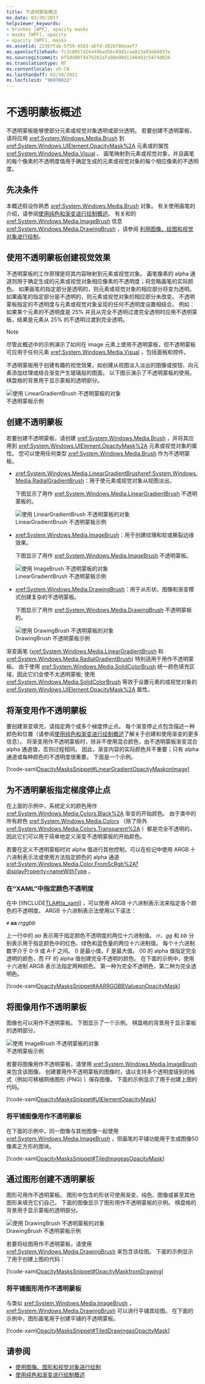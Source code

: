 ```yaml
---
title: 不透明蒙板概述
ms.date: 03/30/2017
helpviewer_keywords:
- brushes [WPF], opacity masks
- masks [WPF], opacity
- opacity [WPF], masks
ms.assetid: 22367fab-5f59-4583-abfd-db2bf86eaef7
ms.openlocfilehash: fc3c0057416449bed56c69d1caa823a93e66037e
ms.sourcegitcommit: bf5dd80f4d7b202afa90e90d1148402c5474d826
ms.translationtype: MT
ms.contentlocale: zh-CN
ms.lasthandoff: 03/30/2021
ms.locfileid: "96970833"
---
```

# <a name="opacity-masks-overview"></a>不透明蒙板概述
不透明蒙板能够使部分元素或视觉对象透明或部分透明。 若要创建不透明蒙板，请将应用 <xref:System.Windows.Media.Brush> 到 <xref:System.Windows.UIElement.OpacityMask%2A> 元素或的属性 <xref:System.Windows.Media.Visual> 。  画笔映射到元素或视觉对象，并且画笔的每个像素的不透明度值用于确定生成的元素或视觉对象的每个相应像素的不透明度。  
  
<a name="prereqs"></a>
## <a name="prerequisites"></a>先决条件  
 本概述假设你熟悉 <xref:System.Windows.Media.Brush> 对象。 有关使用画笔的介绍，请参阅[使用纯色和渐变进行绘制概述](painting-with-solid-colors-and-gradients-overview.md)。 有关和的 <xref:System.Windows.Media.ImageBrush> 信息 <xref:System.Windows.Media.DrawingBrush> ，请参阅 [利用图像、绘图和视觉对象进行绘制](painting-with-images-drawings-and-visuals.md)。  
  
<a name="opacitymasks"></a>
## <a name="creating-visual-effects-with-opacity-masks"></a>使用不透明蒙板创建视觉效果  
 不透明蒙板的工作原理是将其内容映射到元素或视觉对象。 画笔像素的 alpha 通道则用于确定生成的元素或视觉对象相应像素的不透明度；将忽略画笔的实际颜色。 如果画笔的指定部分是透明的，则元素或视觉对象的相应部分将变为透明。 如果画笔的指定部分是不透明的，则元素或视觉对象的相应部分未改变。 不透明蒙板指定的不透明度与元素或视觉对象呈现的任何不透明度设置相结合。 例如：如果某个元素的不透明度是 25% 并且从完全不透明过渡完全透明时应用不透明蒙板，结果是元素从 25% 的不透明过渡到完全透明。  
  
> [!NOTE]
> 尽管此概述中的示例演示了如何在 image 元素上使用不透明蒙板，但不透明蒙板可应用于任何元素 <xref:System.Windows.Media.Visual> ，包括面板和控件。  
  
 不透明蒙板用于创建有趣的视觉效果，如创建从视图淡入淡出的图像或按钮、向元素添加纹理或结合渐变产生玻璃般的图面。 以下图示演示了不透明蒙板的使用。 棋盘格的背景用于显示蒙板的透明部分。  
  
 ![使用 LinearGradientBrush 不透明蒙板的对象](./media/wcpsdk-graphicsmm-opacitymask-imageexample.png "wcpsdk_graphicsmm_opacitymask_imageexample")  
不透明蒙板示例  
  
<a name="creatingopacitymasks"></a>
## <a name="creating-an-opacity-mask"></a>创建不透明蒙板  
 若要创建不透明蒙板，请创建 <xref:System.Windows.Media.Brush> ，并将其应用到 <xref:System.Windows.UIElement.OpacityMask%2A> 元素或视觉对象的属性。 您可以使用任何类型 <xref:System.Windows.Media.Brush> 作为不透明蒙板。  
  
- <xref:System.Windows.Media.LinearGradientBrush><xref:System.Windows.Media.RadialGradientBrush>：用于使元素或视觉对象从视图淡出。  
  
     下图显示了用作 <xref:System.Windows.Media.LinearGradientBrush> 不透明蒙板的。  
  
     ![使用 LinearGradientBrush 不透明蒙板的对象](./media/wcpsdk-graphicsmm-brushes-lineagradientopacitymasksingle.jpg "wcpsdk_graphicsmm_brushes_lineagradientopacitymasksingle")  
LinearGradientBrush 不透明蒙板示例  
  
- <xref:System.Windows.Media.ImageBrush>：用于创建纹理和软或撕裂边缘效果。  
  
     下图显示了用作 <xref:System.Windows.Media.ImageBrush> 不透明蒙板。  
  
     ![使用 ImageBrush 不透明蒙板的对象](./media/wcpsdk-graphicsmm-brushes-imageasopacitymasksingle.jpg "wcpsdk_graphicsmm_brushes_imageasopacitymasksingle")  
LinearGradientBrush 不透明蒙板示例  
  
- <xref:System.Windows.Media.DrawingBrush>：用于从形状、图像和渐变模式创建复杂的不透明蒙板。  
  
     下图显示了用作 <xref:System.Windows.Media.DrawingBrush> 不透明蒙板的。  
  
     ![使用 DrawingBrush 不透明蒙板的对象](./media/wcpsdk-drawingbrushasopacitymask-single.jpg "wcpsdk_drawingbrushasopacitymask_single")  
DrawingBrush 不透明蒙板示例  
  
 渐变画笔 (<xref:System.Windows.Media.LinearGradientBrush> 和 <xref:System.Windows.Media.RadialGradientBrush>) 特别适用于用作不透明蒙板。 由于使用 <xref:System.Windows.Media.SolidColorBrush> 统一颜色填充区域，因此它们会使不太透明蒙板; 使用 <xref:System.Windows.Media.SolidColorBrush> 等效于设置元素的或视觉对象的 <xref:System.Windows.UIElement.OpacityMask%2A> 属性。  
  
<a name="creatingopacitymaskswithgradients"></a>
## <a name="using-a-gradient-as-an-opacity-mask"></a>将渐变用作不透明蒙板  
 要创建渐变填充，请指定两个或多个梯度停止点。 每个渐变停止点包含描述一种颜色和位置（请参阅[使用纯色和渐变进行绘制概述](painting-with-solid-colors-and-gradients-overview.md)了解关于创建和使用渐变的更多信息）。 将渐变用作不透明蒙板时，除非不使用混合颜色，由不透明蒙板渐变混合 alpha 通道值，否则过程相同。 因此，渐变内容的实际颜色并不重要；只有 alpha 通道或每种颜色的不透明度很重要。 下面是一个示例。  
  
 [!code-xaml[OpacityMasksSnippet#LinearGradientOpacityMaskonImage](~/samples/snippets/csharp/VS_Snippets_Wpf/OpacityMasksSnippet/CS/GradientBrushExample.xaml#lineargradientopacitymaskonimage)]  
  
<a name="specifyinggradientcolors"></a>
## <a name="specifying-gradient-stops-for-an-opacity-mask"></a>为不透明蒙板指定梯度停止点  
 在上面的示例中，系统定义的颜色用作 <xref:System.Windows.Media.Colors.Black%2A> 渐变的开始颜色。 由于类中的所有颜色 <xref:System.Windows.Media.Colors> （除了除外 <xref:System.Windows.Media.Colors.Transparent%2A> ）都是完全不透明的，因此它们可以用于简单地定义渐变不透明蒙板的开始颜色。  
  
 若要在定义不透明蒙板时对 alpha 值进行其他控制，可以在标记中使用 ARGB 十六进制表示法或使用方法指定颜色的 alpha 通道 <xref:System.Windows.Media.Color.FromScRgb%2A?displayProperty=nameWithType> 。  
  
<a name="argbsyntax"></a>
### <a name="specifying-color-opacity-in-xaml"></a>在“XAML”中指定颜色不透明度  
 在中 [!INCLUDE[TLA#tla_xaml](../../../includes/tlasharptla-xaml-md.md)] ，可以使用 ARGB 十六进制表示法来指定各个颜色的不透明度。 ARGB 十六进制表示法使用以下语法：  
  
 `#` **aa** *rrggbb*  
  
 上一行中的 *aa* 表示用于指定颜色不透明度的两位十六进制值。 *rr*、*gg* 和 *bb* 分别表示用于指定颜色中的红色、绿色和蓝色量的两位十六进制值。 每个十六进制数字介于 0-9 或 A-F 之间。 0 是最小值，F 是最大值。 00 的 alpha 值指定完全透明的颜色，而 FF 的 alpha 值创建完全不透明的颜色。  在下面的示例中，使用十六进制 ARGB 表示法指定两种颜色。 第一种为完全不透明色，第二种为完全透明色。  
  
 [!code-xaml[OpacityMasksSnippet#AARRGGBBValueonOpacityMask](~/samples/snippets/csharp/VS_Snippets_Wpf/OpacityMasksSnippet/CS/GradientBrushExample.xaml#aarrggbbvalueonopacitymask)]  
  
<a name="usingimageasopacitymask"></a>
## <a name="using-an-image-as-an-opacity-mask"></a>将图像用作不透明蒙板  
 图像也可以用作不透明蒙板。 下图显示了一个示例。 棋盘格的背景用于显示蒙板的透明部分。  
  
 ![使用 ImageBrush 不透明蒙板的对象](./media/wcpsdk-graphicsmm-imageasopacitymask.png "wcpsdk_graphicsmm_imageasopacitymask")  
不透明蒙板示例  
  
 若要将图像用作不透明蒙板，请使用 <xref:System.Windows.Media.ImageBrush> 来包含该图像。 创建要用作不透明蒙板的图像时，请以支持多个透明度级别的格式（例如可移植网络图形 (PNG) ）保存图像。 下面的示例显示了用于创建上图的代码。  
  
 [!code-xaml[OpacityMasksSnippet#UIElementOpacityMask](~/samples/snippets/csharp/VS_Snippets_Wpf/OpacityMasksSnippet/CS/ImageBrushExample.xaml#uielementopacitymask)]  
  
<a name="tilingimageopacitymask"></a>
### <a name="using-a-tiled-image-as-an-opacity-mask"></a>将平铺图像用作不透明蒙板  
 在下面的示例中，同一图像与其他图像一起使用 <xref:System.Windows.Media.ImageBrush> ，但画笔的平铺功能用于生成图像50像素正方形的图块。  
  
 [!code-xaml[OpacityMasksSnippet#TiledImageasOpacityMask](~/samples/snippets/csharp/VS_Snippets_Wpf/OpacityMasksSnippet/CS/ImageBrushExample.xaml#tiledimageasopacitymask)]  
  
<a name="drawingbrushasopacitymask"></a>
## <a name="creating-an-opacity-mask-from-a-drawing"></a>通过图形创建不透明蒙板  
 图形可用作不透明蒙板。 图形中包含的形状可使用渐变、纯色、图像或甚至其他图形来填充它们自己。 下面的图像显示了图形用作不透明蒙板的示例。 棋盘格的背景用于显示蒙板的透明部分。  
  
 ![使用 DrawingBrush 不透明蒙板的对象](./media/wcpsdk-drawingbrushasopacitymask.png "wcpsdk_drawingbrushasopacitymask")  
DrawingBrush 不透明蒙板示例  
  
 若要将绘图用作不透明蒙板，请使用 <xref:System.Windows.Media.DrawingBrush> 来包含该绘图。 下面的示例显示了用于创建上图的代码：  
  
 [!code-xaml[OpacityMasksSnippet#OpacityMaskfromDrawing](~/samples/snippets/csharp/VS_Snippets_Wpf/OpacityMasksSnippet/CS/DrawingBrushExample.xaml#opacitymaskfromdrawing)]  
  
<a name="tileddrawingbrush"></a>
### <a name="using-a-tiled-drawing-as-an-opacity-mask"></a>将平铺图形用作不透明蒙板  
 与类似 <xref:System.Windows.Media.ImageBrush> ， <xref:System.Windows.Media.DrawingBrush> 可以进行平铺其绘图。 在下面的示例中，图形画笔用于创建平铺的不透明蒙板。  
  
 [!code-xaml[OpacityMasksSnippet#TiledDrawingasOpacityMask](~/samples/snippets/csharp/VS_Snippets_Wpf/OpacityMasksSnippet/CS/DrawingBrushExample.xaml#tileddrawingasopacitymask)]  
  
## <a name="see-also"></a>请参阅

- [使用图像、图形和视觉对象进行绘制](painting-with-images-drawings-and-visuals.md)
- [使用纯色和渐变进行绘制概述](painting-with-solid-colors-and-gradients-overview.md)
